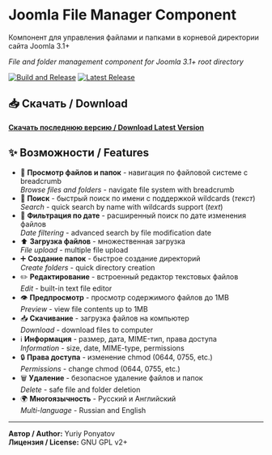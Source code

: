 # Joomla File Manager Component

Компонент для управления файлами и папками в корневой директории сайта Joomla 3.1+

*File and folder management component for Joomla 3.1+ root directory*

[![Build and Release](https://github.com/ponyatovu/joomla-file-manager/actions/workflows/build.yml/badge.svg)](https://github.com/ponyatovu/joomla-file-manager/actions/workflows/build.yml)
[![Latest Release](https://img.shields.io/github/v/release/ponyatovu/joomla-file-manager)](https://github.com/ponyatovu/joomla-file-manager/releases/latest)

## 📥 Скачать / Download

**[Скачать последнюю версию / Download Latest Version](https://github.com/ponyatovu/joomla-file-manager/releases/latest)**

## ✨ Возможности / Features

- 📁 **Просмотр файлов и папок** - навигация по файловой системе с breadcrumb  
  *Browse files and folders* - navigate file system with breadcrumb
- 🔎 **Поиск** - быстрый поиск по имени с поддержкой wildcards (*текст*)  
  *Search* - quick search by name with wildcards support (*text*)
- 📅 **Фильтрация по дате** - расширенный поиск по дате изменения файлов  
  *Date filtering* - advanced search by file modification date
- ⬆️ **Загрузка файлов** - множественная загрузка  
  *File upload* - multiple file upload
- ➕ **Создание папок** - быстрое создание директорий  
  *Create folders* - quick directory creation
- ✏️ **Редактирование** - встроенный редактор текстовых файлов  
  *Edit* - built-in text file editor
- 👁️ **Предпросмотр** - просмотр содержимого файлов до 1MB  
  *Preview* - view file contents up to 1MB
- 📥 **Скачивание** - загрузка файлов на компьютер  
  *Download* - download files to computer
- ℹ️ **Информация** - размер, дата, MIME-тип, права доступа  
  *Information* - size, date, MIME-type, permissions
- 🔒 **Права доступа** - изменение chmod (0644, 0755, etc.)  
  *Permissions* - change chmod (0644, 0755, etc.)
- 🗑️ **Удаление** - безопасное удаление файлов и папок  
  *Delete* - safe file and folder deletion
- 🌍 **Многоязычность** - Русский и Английский  
  *Multi-language* - Russian and English

---

**Автор / Author:** Yuriy Ponyatov  
**Лицензия / License:** GNU GPL v2+
